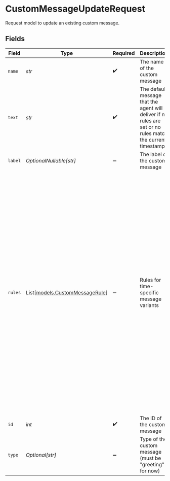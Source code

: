 # CustomMessageUpdateRequest

Request model to update an existing custom message.


## Fields

| Field                                                                                                                                                                                                                                                                                                                                                                                                                                            | Type                                                                                                                                                                                                                                                                                                                                                                                                                                             | Required                                                                                                                                                                                                                                                                                                                                                                                                                                         | Description                                                                                                                                                                                                                                                                                                                                                                                                                                      | Example                                                                                                                                                                                                                                                                                                                                                                                                                                          |
| ------------------------------------------------------------------------------------------------------------------------------------------------------------------------------------------------------------------------------------------------------------------------------------------------------------------------------------------------------------------------------------------------------------------------------------------------ | ------------------------------------------------------------------------------------------------------------------------------------------------------------------------------------------------------------------------------------------------------------------------------------------------------------------------------------------------------------------------------------------------------------------------------------------------ | ------------------------------------------------------------------------------------------------------------------------------------------------------------------------------------------------------------------------------------------------------------------------------------------------------------------------------------------------------------------------------------------------------------------------------------------------ | ------------------------------------------------------------------------------------------------------------------------------------------------------------------------------------------------------------------------------------------------------------------------------------------------------------------------------------------------------------------------------------------------------------------------------------------------ | ------------------------------------------------------------------------------------------------------------------------------------------------------------------------------------------------------------------------------------------------------------------------------------------------------------------------------------------------------------------------------------------------------------------------------------------------ |
| `name`                                                                                                                                                                                                                                                                                                                                                                                                                                           | *str*                                                                                                                                                                                                                                                                                                                                                                                                                                            | :heavy_check_mark:                                                                                                                                                                                                                                                                                                                                                                                                                               | The name of the custom message                                                                                                                                                                                                                                                                                                                                                                                                                   | Customer service greeting                                                                                                                                                                                                                                                                                                                                                                                                                        |
| `text`                                                                                                                                                                                                                                                                                                                                                                                                                                           | *str*                                                                                                                                                                                                                                                                                                                                                                                                                                            | :heavy_check_mark:                                                                                                                                                                                                                                                                                                                                                                                                                               | The default message that the agent will deliver if no rules are set or no rules match the current timestamp.                                                                                                                                                                                                                                                                                                                                     | Hello and thank you for calling customer service. How can I help you today?                                                                                                                                                                                                                                                                                                                                                                      |
| `label`                                                                                                                                                                                                                                                                                                                                                                                                                                          | *OptionalNullable[str]*                                                                                                                                                                                                                                                                                                                                                                                                                          | :heavy_minus_sign:                                                                                                                                                                                                                                                                                                                                                                                                                               | The label of the custom message                                                                                                                                                                                                                                                                                                                                                                                                                  | Customer service                                                                                                                                                                                                                                                                                                                                                                                                                                 |
| `rules`                                                                                                                                                                                                                                                                                                                                                                                                                                          | List[[models.CustomMessageRule](../models/custommessagerule.md)]                                                                                                                                                                                                                                                                                                                                                                                 | :heavy_minus_sign:                                                                                                                                                                                                                                                                                                                                                                                                                               | Rules for time-specific message variants                                                                                                                                                                                                                                                                                                                                                                                                         | [<br/>{<br/>"date": "2025-01-01",<br/>"description": "Closed on New Year's Day",<br/>"invert": false,<br/>"text": "Hello, thank you for calling. Sorry, we're closed today.",<br/>"time_range_end": "17:00",<br/>"time_range_start": "09:00"<br/>},<br/>{<br/>"days_of_week": [<br/>"sa",<br/>"su"<br/>],<br/>"description": "Closed on weekends",<br/>"invert": false,<br/>"text": "Hello, thank you for calling. Sorry, we're closed on weekends.",<br/>"time_range_end": "17:00",<br/>"time_range_start": "09:00"<br/>}<br/>] |
| `id`                                                                                                                                                                                                                                                                                                                                                                                                                                             | *int*                                                                                                                                                                                                                                                                                                                                                                                                                                            | :heavy_check_mark:                                                                                                                                                                                                                                                                                                                                                                                                                               | The ID of the custom message                                                                                                                                                                                                                                                                                                                                                                                                                     | 1                                                                                                                                                                                                                                                                                                                                                                                                                                                |
| `type`                                                                                                                                                                                                                                                                                                                                                                                                                                           | *Optional[str]*                                                                                                                                                                                                                                                                                                                                                                                                                                  | :heavy_minus_sign:                                                                                                                                                                                                                                                                                                                                                                                                                               | Type of the custom message (must be "greeting" for now)                                                                                                                                                                                                                                                                                                                                                                                          | greeting                                                                                                                                                                                                                                                                                                                                                                                                                                         |